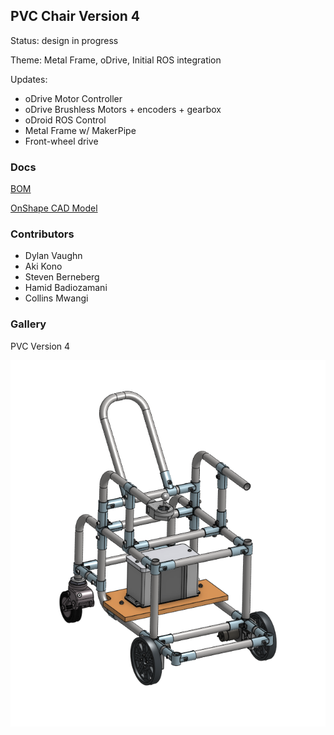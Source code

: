
## PVC Chair Version 4

Status: design in progress

Theme: Metal Frame, oDrive, Initial ROS integration

Updates:

* oDrive Motor Controller
* oDrive Brushless Motors + encoders + gearbox
* oDroid ROS Control
* Metal Frame w/ MakerPipe
* Front-wheel drive

### Docs

[BOM](design/PVC_CHAIR_V4_BOM_20181205_005.xls)

[OnShape CAD Model](https://cad.onshape.com/documents/9732789dff1ad6d245e6f6cd/w/41a982015f5ddfd27778e331/e/463536132cf1bdc68d806583)

### Contributors

* Dylan Vaughn
* Aki Kono
* Steven Berneberg
* Hamid Badiozamani
* Collins Mwangi

### Gallery

PVC Version 4

![PVC Powerchair v4 frame](images/pvc-chair-v4-design.png)
